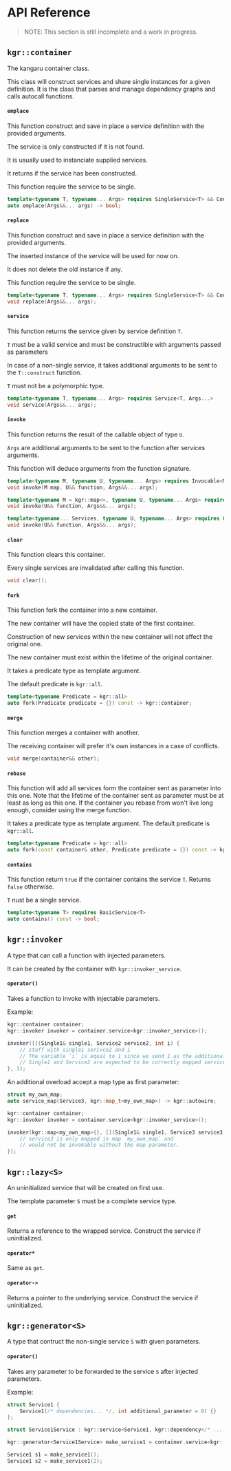 API Reference
=============

> NOTE: This section is still incomplete and a work in progress.

## `kgr::container`

The kangaru container class.

This class will construct services and share single instances for a given definition.
It is the class that parses and manage dependency graphs and calls autocall functions.

#### `emplace`

This function construct and save in place a service definition with the provided arguments.

The service is only constructed if it is not found.

It is usually used to instanciate supplied services.

It returns if the service has been constructed.

This function require the service to be single.

```c++
template<typename T, typename... Args> requires SingleService<T> && ConstructibleService<T, Args...>
auto emplace(Args&&... args) -> bool;
```

#### `replace`

This function construct and save in place a service definition with the provided arguments.

The inserted instance of the service will be used for now on.

It does not delete the old instance if any.

This function require the service to be single.

```c++
template<typename T, typename... Args> requires SingleService<T> && ConstructibleService<T, Args...>
void replace(Args&&... args);
```

#### `service`

This function returns the service given by service definition `T`.

`T` must be a valid service and must be constructible with arguments passed as parameters

In case of a non-single service, it takes additional arguments to be sent to the `T::construct` function.

`T` must not be a polymorphic type.

```c++
template<typename T, typename... Args> requires Service<T, Args...>
void service(Args&&... args);
```

#### `invoke`

This function returns the result of the callable object of type `U`.

`Args` are additional arguments to be sent to the function after services arguments.

This function will deduce arguments from the function signature.

```c++
template<typename M, typename U, typename... Args> requires Invocable<M, U, Args...> && Map<M>
void invoke(M map, U&& function, Args&&... args);

template<typename M = kgr::map<>, typename U, typename... Args> requires Invocable<M, U, Args...> && Map<M>
void invoke(U&& function, Args&&... args);

template<typename... Services, typename U, typename... Args> requires Callable<U, service_type<Services>..., Args...>
void invoke(U&& function, Args&&... args);
```

#### `clear`

This function clears this container.

Every single services are invalidated after calling this function.

```c++
void clear();
```

#### `fork`

This function fork the container into a new container.

The new container will have the copied state of the first container.

Construction of new services within the new container will not affect the original one.

The new container must exist within the lifetime of the original container.

It takes a predicate type as template argument.

The default predicate is `kgr::all`.

```c++
template<typename Predicate = kgr::all>
auto fork(Predicate predicate = {}) const -> kgr::container;
```

#### `merge`

This function merges a container with another.

The receiving container will prefer it's own instances in a case of conflicts.

```c++
void merge(container&& other);
```

#### `rebase`

This function will add all services form the container sent as parameter into this one.
Note that the lifetime of the container sent as parameter must be at least as long as this one.
If the container you rebase from won't live long enough, consider using the merge function.

It takes a predicate type as template argument.
The default predicate is `kgr::all`.

```c++
template<typename Predicate = kgr::all>
auto fork(const container& other, Predicate predicate = {}) const -> kgr::container;
```

#### `contains`

This function return `true` if the container contains the service `T`. Returns `false` otherwise.

`T` nust be a single service.

```c++
template<typename T> requires BasicService<T>
auto contains() const -> bool;
```

## `kgr::invoker`

A type that can call a function with injected parameters.

It can be created by the container with `kgr::invoker_service`.

#### `operator()`

Takes a function to invoke with injectable parameters.

Example:
```c++
kgr::container container;
kgr::invoker invoker = container.service<kgr::invoker_service>();

invoker([](Single1& single1, Service2 service2, int i) {
    // stuff with single1 serivce2 and i
    // The variable `i` is equal to 1 since we send 1 as the additional parameter.
    // Single1 and Service2 are expected to be correctly mapped services.
}, 1);
```

An additional overload accept a map type as first parameter:
```c++
struct my_own_map;
auto service_map(Service3, kgr::map_t<my_own_map>) -> kgr::autowire;

kgr::container container;
kgr::invoker invoker = container.service<kgr::invoker_service>();

invoker(kgr::map<my_own_map>{}, [](Single1& single1, Service3 service3) {
    // service3 is only mapped in map `my_own_map` and
    // would not be invokable without the map parameter.
});
```

## `kgr::lazy<S>`

An uninitialized service that will be created on first use.

The template parameter `S` must be a complete service type.

#### `get`

Returns a reference to the wrapped service. Construct the service if uninitialized.

#### `operator*`

Same as `get`.

#### `operator->`

Returns a pointer to the underlying service. Construct the service if uninitialized.

## `kgr::generator<S>`

A type that contruct the non-single service `S` with given parameters.

#### `operator()`

Takes any parameter to be forwarded te the service `S` after injected parameters.

Example:
```c++
struct Service1 {
	Service1(/* dependencies... */, int additional_parameter = 0) {}
};

struct Service1Service : kgr::service<Service1, kgr::dependency</* ... */>> {};

kgr::generator<Service1Service> make_service1 = container.service<kgr::generator_service<Service1Service>>();

Service1 s1 = make_service1();
Service1 s2 = make_service1(2);
```
